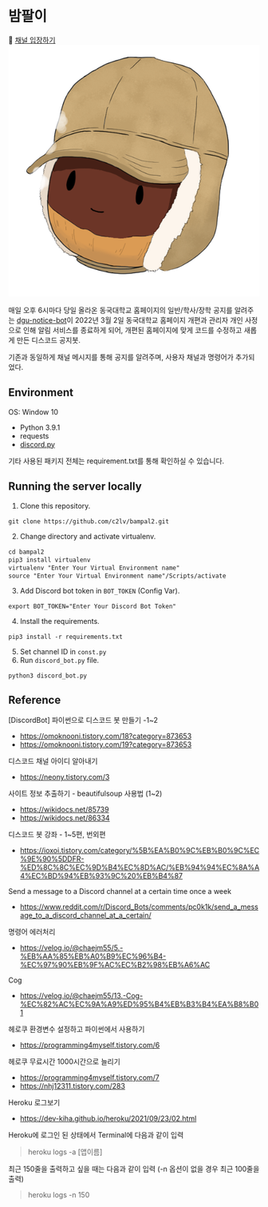 # 밤팔이
:elephant: [채널 입장하기](https://discord.gg/6BVxgEvCM7)  
![bampal2_app_icon](./bampal2.png)

매일 오후 6시마다 당일 올라온
동국대학교 홈페이지의 일반/학사/장학 공지를 알려주는
[dgu-notice-bot](https://github.com/JuYeong0413/dgu-notice-bot)이 2022년 3월 2일 동국대학교 홈페이지 개편과 관리자 개인 사정으로 인해 알림 서비스를 종료하게 되어, 개편된 홈페이지에 맞게 코드를 수정하고 새롭게 만든 디스코드 공지봇.  

기존과 동일하게 채널 메시지를 통해 공지를 알려주며, 사용자 채널과 명령어가 추가되었다.

## Environment
OS: Window 10
* Python 3.9.1
* requests
* [discord.py](https://github.com/Rapptz/discord.py)  

기타 사용된 패키지 전체는 requirement.txt를 통해 확인하실 수 있습니다.

## Running the server locally
1. Clone this repository.
```terminal
git clone https://github.com/c2lv/bampal2.git
```
2. Change directory and activate virtualenv.
```terminal
cd bampal2
pip3 install virtualenv
virtualenv "Enter Your Virtual Environment name"
source "Enter Your Virtual Environment name"/Scripts/activate
```
3. Add Discord bot token in `BOT_TOKEN` (Config Var).
```terminal
export BOT_TOKEN="Enter Your Discord Bot Token"
```
4. Install the requirements.
```terminal
pip3 install -r requirements.txt
```
5. Set channel ID in `const.py`
6. Run `discord_bot.py` file.
```terminal
python3 discord_bot.py
```

## Reference
[DiscordBot] 파이썬으로 디스코드 봇 만들기 -1~2  
- https://omoknooni.tistory.com/18?category=873653  
- https://omoknooni.tistory.com/19?category=873653  

디스코드 채널 아이디 알아내기
- https://neony.tistory.com/3  

사이트 정보 추출하기 - beautifulsoup 사용법 (1~2)
- https://wikidocs.net/85739
- https://wikidocs.net/86334

디스코드 봇 강좌 - 1~5편, 번외편
- https://ioxoi.tistory.com/category/%5B%EA%B0%9C%EB%B0%9C%EC%9E%90%5DDFR-%ED%8C%8C%EC%9D%B4%EC%8D%AC/%EB%94%94%EC%8A%A4%EC%BD%94%EB%93%9C%20%EB%B4%87

Send a message to a Discord channel at a certain time once a week
- https://www.reddit.com/r/Discord_Bots/comments/pc0k1k/send_a_message_to_a_discord_channel_at_a_certain/

명령어 에러처리
- https://velog.io/@chaejm55/5.-%EB%AA%85%EB%A0%B9%EC%96%B4-%EC%97%90%EB%9F%AC%EC%B2%98%EB%A6%AC

Cog
- https://velog.io/@chaejm55/13.-Cog-%EC%82%AC%EC%9A%A9%ED%95%B4%EB%B3%B4%EA%B8%B01

헤로쿠 환경변수 설정하고 파이썬에서 사용하기
- https://programming4myself.tistory.com/6

헤로쿠 무료시간 1000시간으로 늘리기
- https://programming4myself.tistory.com/7
- https://nhj12311.tistory.com/283

Heroku 로그보기
- https://dev-kiha.github.io/heroku/2021/09/23/02.html

Heroku에 로그인 된 상태에서 Terminal에 다음과 같이 입력  
> heroku logs -a [앱이름]

최근 150줄을 출력하고 싶을 때는 다음과 같이 입력 (-n 옵션이 없을 경우 최근 100줄을 출력)
> heroku logs -n 150